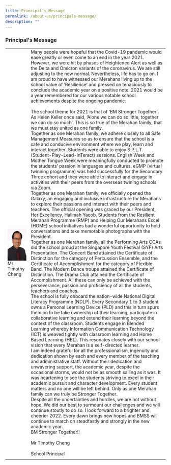 ```yaml
---
title: Principal's Message
permalink: /about-us/principals-message/
description: ""
---
```

### Principal's Message


|  |  |
|---|---|
| <img src="/images/principal.png" style="width:103px;height:100px;margin-left:15px;" align = "right"><br>Mr Timothy Cheng | Many people were hopeful that the Covid-19 pandemic would ease greatly or even come to an end in the year 2021. However, we were hit by phases of Heightened Alert as well as the Delta and Omicron variants of the coronavirus. We are still adjusting to the new normal. Nevertheless, life has to go on.  I am proud to have witnessed our Merahans living up to the school value of ‘Resilience’ and pressed on tenaciously to conclude the academic year on a positive note. 2021 would be a year remembered for our various notable school achievements despite the ongoing pandemic.<br><br>The school theme for 2021 is that of ‘BM Stronger Together’. As Helen Keller once said, ‘Alone we can do so little, together we can do so much’. This is so true of the Merahan family, that we must stay united as one family. <br>Together as one Merahan family, we adhere closely to all Safe Management Measures so as to ensure that the school is a safe and conducive environment where we play, learn and interact together. Students were able to enjoy S.P.L.T. (Student-Play-Lead-inTeract) sessions. English Week and Mother Tongue Week were meaningfully conducted to promote the students’ passion in languages and cultures. eGMP (virtual twinning programme) was held successfully for the Secondary Three cohort and they were able to interact and engage in activities with their peers from the overseas twining schools via Zoom. <br>Together as one Merahan family, we officially opened the Galaxy, an engaging and inclusive infrastructure for Merahans to explore their passions and interact with their peers and teachers. The official opening was graced by our President, Her Excellency, Halimah Yacob. Students from the Resilient Merahan Programme (RMP) and Helping Our Merahans Excel (HOME) school initiatives had a wonderful opportunity to hold conversations and take memorable photographs with the President. <br>Together as one Merahan family, all the Performing Arts CCAs did the school proud at the Singapore Youth Festival (SYF) Arts Presentation. The Concert Band attained the Certificate of Distinction for the category of Percussion Ensemble, and the Certificate of Accomplishment for the category of Flexible Band. The Modern Dance troupe attained the Certificate of Distinction. The Drama Club attained the Certificate of Accomplishment. All these can only be achieved with the perseverance, passion and proficiency of all the students, teachers and coaches.<br>The school is fully onboard the nation-wide National Digital Literacy Programme (NDLP). Every Secondary 1 to 3 student owns a Personal Learning Device (PLD) and this in turn spurs them on to be take ownership of their learning, participate in collaborative learning and extend their learning beyond the context of the classroom. Students engage in Blended Learning whereby Information Communication Technology (ICT) is weaved tightly with classroom learning and Home Based Learning (HBL). This resonates closely with our school vision that every Merahan is a self-directed learner.<br>I am indeed grateful for all the professionalism, ingenuity and dedication shown by each and every member of the teaching and administrative staff. Without their dedication and unwavering support, the academic year, despite the occasional storms, would not be as smooth sailing as it was. It was heartening to see the students striving to excel in their academic pursuit and character development. Every student matters and no one will be left behind. Only as one Merahan family can we truly be Stronger Together.<br>Despite all the uncertainties and hurdles, we are not without hope. We did our best to surmount our challenges and we will continue stoutly to do so. I look forward to a brighter and cheerier 2022. Every dawn brings new hopes and BMSS will continue to march on steadfastly and strongly in the new academic year. <br>BM Stronger Together!!<br><br>Mr Timothy Cheng<br><br>School Principal |
|  |  |